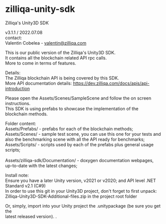# zilliqa-unity-sdk
Zilliqa's Unity3D SDK

v3.1.1 / 2022.07.08</br>
contact:</br>
 Valentin Cobelea - valentin@zilliqa.com</br>
 

This is our public version of the Zilliqa's Unity3D SDK.</br>
It contains all the blockchain related API rpc calls.</br>
More to come in terms of features.


Details:</br>
The Zilliqa blockchain API is being covered by this SDK.</br>
More API documentation details: https://dev.zilliqa.com/docs/apis/api-introduction

Please open the Assets/Scenes/SampleScene and follow the on screen instructions.</br>
This SDK is using prefabs to showcase the implementation of the blockchain methods.

Folder content:</br>
Assets/Prefabs/ - prefabs for each of the blockchain methods;</br>
Assets/Scenes/  - sample test scene, you can use this one for your tests and also the benchmarking scene with all the API ready for benchmarks;</br>
Assets/Scripts/ - scripts used by each of the prefabs plus general usage scripts;</br>
</br>
Assets/zilliqa-sdk/Documentation/ - doxygen documentation webpages, up-to-date with the latest changes;<br>

Install note:</br>
Ensure you have a later Unity version, v2021 or v2020; and API level .NET Standard v2.1 (C#9)</br>
In order to use this git in your Unity3D project, don't forget to first unpack:</br>
 Zilliqa-Unity3D-SDK-Additional-files.zip in the project root folder</br>

Or, simply, import into your Unity project the .unitypackage (be sure you get the</br>
latest released version).
.
